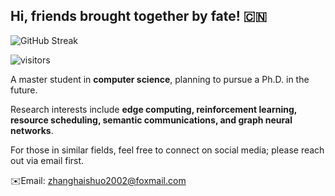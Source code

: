 ## Hi, friends brought together by fate! 🇨🇳
![GitHub Streak](https://streak-stats.demolab.com/?user=cloudpetticoats)

![visitors](https://visitor-badge.glitch.me/badge?page_id=cloudpetticoats.id&left_color=green&right_color=red)



A master student in **computer science**, planning to pursue a Ph.D. in the future. 

Research interests include **edge computing, reinforcement learning, resource scheduling, semantic communications, and graph neural networks**.

For those in similar fields, feel free to connect on social media; please reach out via email first.

✉️Email: zhanghaishuo2002@foxmail.com
<!--
**cloudpetticoats/cloudpetticoats** is a ✨ _special_ ✨ repository because its `README.md` (this file) appears on your GitHub profile.

Here are some ideas to get you started:

- 🔭 I’m currently working on ...
- 🌱 I’m currently learning ...
- 👯 I’m looking to collaborate on ...
- 🤔 I’m looking for help with ...
- 💬 Ask me about ...
- 📫 How to reach me: ...
- 😄 Pronouns: ...
- ⚡ Fun fact: ...
-->
